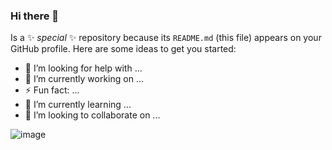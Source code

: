### Hi there 👋



Is a ✨ _special_ ✨ repository because its `README.md` (this file) appears on your GitHub profile.
Here are some ideas to get you started:

- 🤔 I’m looking for help with ...
- 🔭 I’m currently working on ...
- ⚡ Fun fact: ...
- 🌱 I’m currently learning ...
- 👯 I’m looking to collaborate on ...

![image](https://github.com/JeanPierreSV/JeanPierreSV/assets/80585738/f1b78aad-f0b8-44b0-94f2-540d2f2c25b9)
